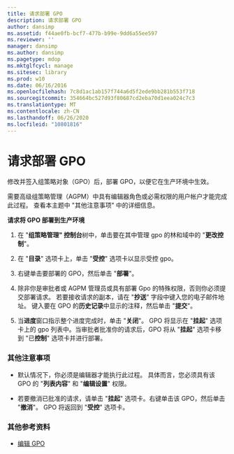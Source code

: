 ```yaml
---
title: 请求部署 GPO
description: 请求部署 GPO
author: dansimp
ms.assetid: f44ae0fb-bcf7-477b-b99e-9dd6a55ee597
ms.reviewer: ''
manager: dansimp
ms.author: dansimp
ms.pagetype: mdop
ms.mktglfcycl: manage
ms.sitesec: library
ms.prod: w10
ms.date: 06/16/2016
ms.openlocfilehash: 7c8d1ac1ab157f744a6d5f2ede9bb281b553f718
ms.sourcegitcommit: 354664bc527d93f80687cd2eba70d1eea024c7c3
ms.translationtype: MT
ms.contentlocale: zh-CN
ms.lasthandoff: 06/26/2020
ms.locfileid: "10801816"
---
```

# 请求部署 GPO


修改并签入组策略对象（GPO）后，部署 GPO，以便它在生产环境中生效。

需要高级组策略管理（AGPM）中具有编辑器角色或必需权限的用户帐户才能完成此过程。 查看本主题中 "其他注意事项" 中的详细信息。

**请求将 GPO 部署到生产环境**

1.  在 "**组策略管理" 控制台**树中，单击要在其中管理 gpo 的林和域中的 "**更改控制**"。

2.  在 "**目录**" 选项卡上，单击 "**受控**" 选项卡以显示受控 gpo。

3.  右键单击要部署的 GPO，然后单击 "**部署**"。

4.  除非你是审批者或 AGPM 管理员或具有部署 Gpo 的特殊权限，否则你必须提交部署请求。 若要接收请求的副本，请在 "**抄送**" 字段中键入您的电子邮件地址。 键入要在 GPO 的**历史记录**中显示的注释，然后单击 "**提交**"。

5.  当**进度**窗口指示整个进度完成时，单击 "**关闭**"。 GPO 将显示在 "**挂起**" 选项卡上的 gpo 列表中。当审批者批准你的请求后，GPO 将从 "**挂起**" 选项卡移到 "已**控制**" 选项卡并进行部署。

### 其他注意事项

-   默认情况下，你必须是编辑器才能执行此过程。 具体而言，您必须具有该 GPO 的 "**列表内容**" 和 "**编辑设置**" 权限。

-   若要撤消已批准的请求，请单击 "**挂起**" 选项卡。右键单击该 GPO，然后单击 "**撤消**"。 GPO 将返回到 "**受控**" 选项卡。

### 其他参考资料

-   [编辑 GPO](editing-a-gpo-agpm30ops.md)

 

 





